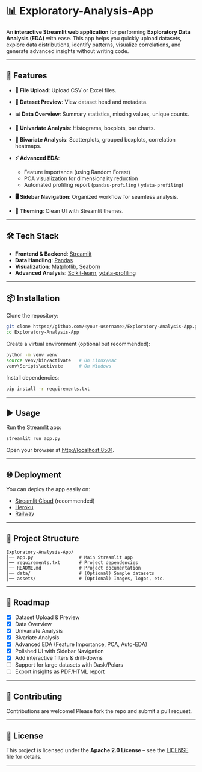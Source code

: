 # 📊 Exploratory-Analysis-App

An **interactive Streamlit web application** for performing **Exploratory Data Analysis (EDA)** with ease.
This app helps you quickly upload datasets, explore data distributions, identify patterns, visualize correlations, and generate advanced insights without writing code.

---

## 🚀 Features

* **📂 File Upload**: Upload CSV or Excel files.
* **👀 Dataset Preview**: View dataset head and metadata.
* **📊 Data Overview**: Summary statistics, missing values, unique counts.
* **🎨 Univariate Analysis**: Histograms, boxplots, bar charts.
* **🔗 Bivariate Analysis**: Scatterplots, grouped boxplots, correlation heatmaps.
* **⚡ Advanced EDA**:

  * Feature importance (using Random Forest)
  * PCA visualization for dimensionality reduction
  * Automated profiling report (`pandas-profiling` / `ydata-profiling`)
* **🖥️ Sidebar Navigation**: Organized workflow for seamless analysis.
* **🎨 Theming**: Clean UI with Streamlit themes.

---

## 🛠️ Tech Stack

* **Frontend & Backend**: [Streamlit](https://streamlit.io/)
* **Data Handling**: [Pandas](https://pandas.pydata.org/)
* **Visualization**: [Matplotlib](https://matplotlib.org/), [Seaborn](https://seaborn.pydata.org/)
* **Advanced Analysis**: [Scikit-learn](https://scikit-learn.org/), [ydata-profiling](https://github.com/ydataai/ydata-profiling)

---

## 📦 Installation

Clone the repository:

```bash
git clone https://github.com/<your-username>/Exploratory-Analysis-App.git
cd Exploratory-Analysis-App
```

Create a virtual environment (optional but recommended):

```bash
python -m venv venv
source venv/bin/activate   # On Linux/Mac
venv\Scripts\activate      # On Windows
```

Install dependencies:

```bash
pip install -r requirements.txt
```

---

## ▶️ Usage

Run the Streamlit app:

```bash
streamlit run app.py
```

Open your browser at [http://localhost:8501](http://localhost:8501).

---

## 🌐 Deployment

You can deploy the app easily on:

* [Streamlit Cloud](https://streamlit.io/cloud) (recommended)
* [Heroku](https://www.heroku.com/)
* [Railway](https://railway.app/)

---

## 📌 Project Structure

```
Exploratory-Analysis-App/
│── app.py                 # Main Streamlit app
│── requirements.txt       # Project dependencies
│── README.md              # Project documentation
│── data/                  # (Optional) Sample datasets
│── assets/                # (Optional) Images, logos, etc.
```

---

## 🎯 Roadmap

* [x] Dataset Upload & Preview
* [x] Data Overview
* [x] Univariate Analysis
* [x] Bivariate Analysis
* [x] Advanced EDA (Feature Importance, PCA, Auto-EDA)
* [x] Polished UI with Sidebar Navigation
* [x] Add interactive filters & drill-downs
* [ ] Support for large datasets with Dask/Polars
* [ ] Export insights as PDF/HTML report

---

## 🤝 Contributing

Contributions are welcome! Please fork the repo and submit a pull request.

---

## 📜 License

This project is licensed under the **Apache 2.0 License** – see the [LICENSE](LICENSE) file for details.

---

